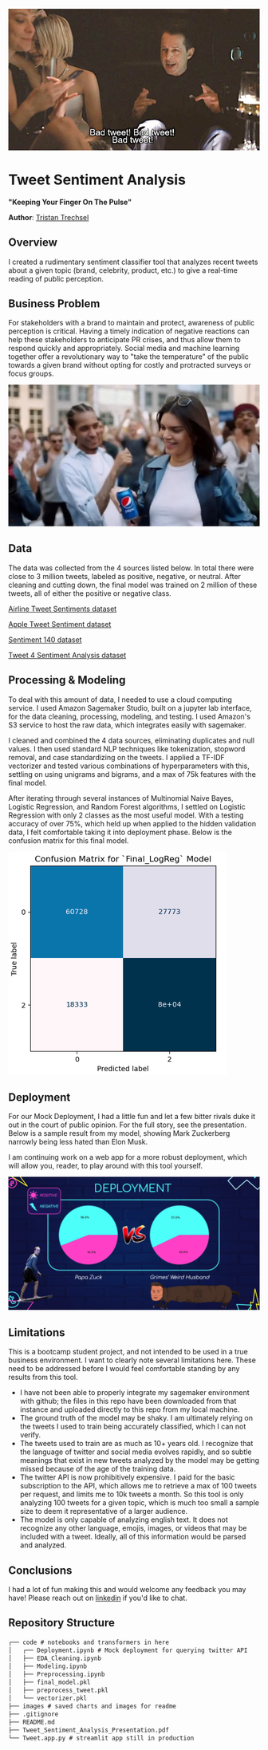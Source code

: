 ![BadTweet](./images/Kendall_Roy.jpg)

# Tweet Sentiment Analysis

**"Keeping Your Finger On The Pulse"**

**Author**: [Tristan Trechsel](mailto:tristantrechsel@gmail.com)

## Overview

I created a rudimentary sentiment classifier tool that analyzes recent tweets about a given topic (brand, celebrity, product, etc.) to give a real-time reading of public perception.

## Business Problem

For stakeholders with a brand to maintain and protect, awareness of public perception is critical. Having a timely indication of negative reactions can help these stakeholders to anticipate PR crises, and thus allow them to respond quickly and appropriately. Social media and machine learning together offer a revolutionary way to "take the temperature" of the public towards a given brand without opting for costly and protracted surveys or focus groups.

![PepsiOopsie](./images/Kylie_Jenner.jpg)

## Data

The data was collected from the 4 sources listed below. In total there were close to 3 million tweets, labeled as positive, negative, or neutral. After cleaning and cutting down, the final model was trained on 2 million of these tweets, all of either the positive or negative class.

[Airline Tweet Sentiments dataset](https://data.world/crowdflower/airline-twitter-sentiment)

[Apple Tweet Sentiment dataset](https://data.world/crowdflower/apple-twitter-sentiment)

[Sentiment 140 dataset](https://www.kaggle.com/datasets/kazanova/sentiment140/)

[Tweet 4 Sentiment Analysis dataset](http://www.t4sa.it)

## Processing & Modeling

To deal with this amount of data, I needed to use a cloud computing service. I used Amazon Sagemaker Studio, built on a jupyter lab interface, for the data cleaning, processing, modeling, and testing. I used Amazon's S3 service to host the raw data, which integrates easily with sagemaker.

I cleaned and combined the 4 data sources, eliminating duplicates and null values. I then used standard NLP techniques like tokenization, stopword removal, and case standardizing on the tweets. I applied a TF-IDF vectorizer and tested various combinations of hyperparameters with this, settling on using unigrams and bigrams, and a max of 75k features with the final model.

After iterating through several instances of Multinomial Naive Bayes, Logistic Regression, and Random Forest algorithms, I settled on Logistic Regression with only 2 classes as the most useful model. With a testing accuracy of over 75%, which held up when applied to the hidden validation data, I felt comfortable taking it into deployment phase. Below is the confusion matrix for this final model.

![LogReg_CM](./images/Final_LogReg_CM.png)

## Deployment
For our Mock Deployment, I had a little fun and let a few bitter rivals duke it out in the court of public opinion. For the full story, see the presentation. Below is a sample result from my model, showing Mark Zuckerberg narrowly being less hated than Elon Musk. 

I am continuing work on a web app for a more robust deployment, which will allow you, reader, to play around with this tool yourself.

![Muskerberg](./images/Deployment.png)

## Limitations

This is a bootcamp student project, and not intended to be used in a true business environment. I want to clearly note several limitations here. These need to be addressed before I would feel comfortable standing by any results from this tool.

- I have not been able to properly integrate my sagemaker environment with github; the files in this repo have been downloaded from that instance and uploaded directly to this repo from my local machine.
- The ground truth of the model may be shaky. I am ultimately relying on the tweets I used to train being accurately classified, which I can not verify.
- The tweets used to train are as much as 10+ years old. I recognize that the language of twitter and social media evolves rapidly, and so subtle meanings that exist in new tweets analyzed by the model may be getting missed because of the age of the training data.
- The twitter API is now prohibitively expensive. I paid for the basic subscription to the API, which allows me to retrieve a max of 100 tweets per request, and limits me to 10k tweets a month. So this tool is only analyzing 100 tweets for a given topic, which is much too small a sample size to deem it representative of a larger audience.
- The model is only capable of analyzing english text. It does not recognize any other language, emojis, images, or videos that may be included with a tweet. Ideally, all of this information would be parsed and analyzed.

## Conclusions

I had a lot of fun making this and would welcome any feedback you may have! Please reach out on [linkedin](https://www.linkedin.com/in/trechsel/) if you'd like to chat.

## Repository Structure

```
┌── code # notebooks and transformers in here
│   ┌── Deployment.ipynb # Mock deployment for querying twitter API
│   ├── EDA_Cleaning.ipynb 
│   ├── Modeling.ipynb
│   ├── Preprocessing.ipynb
│   ├── final_model.pkl
│   ├── preprocess_tweet.pkl
│   └── vectorizer.pkl
├── images # saved charts and images for readme
├── .gitignore
├── README.md
├── Tweet_Sentiment_Analysis_Presentation.pdf
└── Tweet.app.py # streamlit app still in production
```
